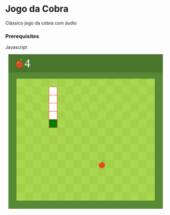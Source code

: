# Jogo da Cobra

Clássico jogo da cobra com áudio

### Prerequisites

Javascript 

<img src="UI.png"/>
